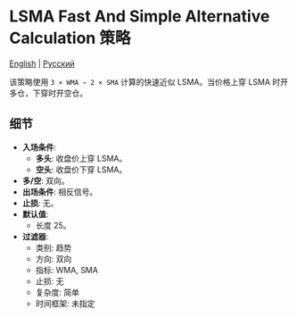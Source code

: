 # LSMA Fast And Simple Alternative Calculation 策略
[English](README.md) | [Русский](README_ru.md)

该策略使用 `3 × WMA − 2 × SMA` 计算的快速近似 LSMA。当价格上穿 LSMA 时开多仓，下穿时开空仓。

## 细节

- **入场条件**:
  - **多头**: 收盘价上穿 LSMA。
  - **空头**: 收盘价下穿 LSMA。
- **多/空**: 双向。
- **出场条件**: 相反信号。
- **止损**: 无。
- **默认值**:
  - 长度 25。
- **过滤器**:
  - 类别: 趋势
  - 方向: 双向
  - 指标: WMA, SMA
  - 止损: 无
  - 复杂度: 简单
  - 时间框架: 未指定
